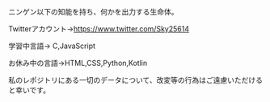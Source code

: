 ニンゲン以下の知能を持ち、何かを出力する生命体。

Twitterアカウント->https://www.twitter.com/Sky25614

学習中言語-> C,JavaScript

お休み中の言語->HTML,CSS,Python,Kotlin

私のレポジトリにある一切のデータについて、改変等の行為はご遠慮いただけると幸いです。

<!---
Yukiika/Yukiika is a ✨ special ✨ repository because its `README.md` (this file) appears on your GitHub profile.
You can click the Preview link to take a look at your changes.
--->
